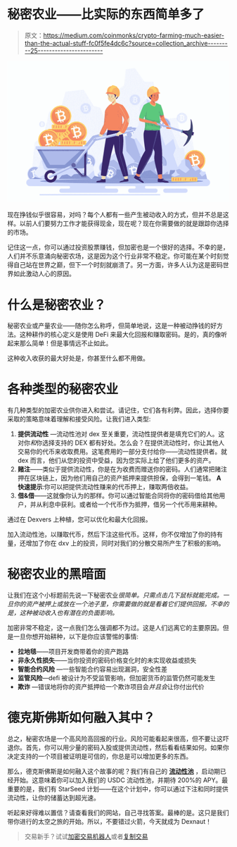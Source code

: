 # 秘密农业——比实际的东西简单多了

> 原文：<https://medium.com/coinmonks/crypto-farming-much-easier-than-the-actual-stuff-fc0f5fe4dc6c?source=collection_archive---------25----------------------->

![](img/463b092bf7f06ded7acaf6443d81fb7a.png)

现在挣钱似乎很容易，对吗？每个人都有一些产生被动收入的方式，但并不总是这样。以前人们要努力工作才能获得现金，现在呢？现在你需要做的就是跟踪你选择的市场。

记住这一点，你可以通过投资股票赚钱，但加密也是一个很好的选择。不幸的是，人们并不乐意涌向秘密农场，这是因为这个行业非常不稳定。你可能在某个时刻觉得自己站在世界之巅，但下一个时刻就崩溃了。另一方面，许多人认为这是密码世界如此激动人心的原因。

# 什么是秘密农业？

秘密农业或产量农业——随你怎么称呼，但简单地说，这是一种被动挣钱的好方法。这种耕作的核心定义是使用 DeFi 来最大化回报和赚取密码。是的，真的像听起来那么简单！但是事情远不止如此。

这种收入收获的最大好处是，你甚至什么都不用做。

# 各种类型的秘密农业

有几种类型的加密农业供你进入和尝试。请记住，它们各有利弊。因此，选择你要采取的策略意味着理解和接受风险。让我们进入类型:

1.  **提供流动性** —流动性池对 dex 至关重要，流动性提供者是填充它们的人。这对你*和*你选择支持的 DEX 都有好处。怎么会？在提供流动性时，你让其他人交易你的代币来收取费用。这笔费用的一部分支付给你——流动性提供者。就 dex 而言，他们从您的投资中受益，因为您实际上给了他们更多的资产。
2.  **赌注**——类似于提供流动性，你是在为收费而赠送你的密码。人们通常把赌注押在区块链上，因为他们用自己的资产抵押来提供担保，会得到一笔钱。 **A** **快速提示**:你可以把提供流动性赚来的代币押上，赚取两倍收益。
3.  **借&借**——这就像你认为的那样。你可以通过智能合同将你的密码借给其他用户，并从利息中获利。或者给一个代币作为抵押，借另一个代币用来耕种。

通过在 Dexvers 上种植，您可以优化和最大化回报。

加入流动性池，以赚取代币，然后下注这些代币。这样，你不仅增加了你的持有量，还增加了你在 dxv 上的投资，同时对我们的分散交易所产生了积极的影响。

# 秘密农业的黑暗面

让我们在这个小标题前先说一下秘密农业*很简单。只需点击几下鼠标就能完成。一旦你的资产被押上或放在一个池子里，你需要做的就是看着它们提供回报。不幸的是，这种被动收入也有潜在的负面影响。*

加密非常不稳定，这一点我们怎么强调都不为过。这是人们远离它的主要原因。但是一旦你想开始耕种，以下是你应该警惕的事情:

*   **拉地毯**——项目开发商带着你的资产跑路
*   **非永久性损失**——当你投资的密码价格变化时的未实现收益或损失
*   **智能合约风险** —一些智能合约容易出现漏洞，安全性差
*   **监管风险**—defi 被设计为不受监管影响，但加密货币的监管仍然可能发生
*   **欺诈** —错误地将你的资产抵押给一个欺诈项目会*并且会*让你付出代价

# 德克斯佛斯如何融入其中？

总之，秘密农场是一个高风险高回报的行业。风险可能看起来很高，但不要让这吓退你。首先，你可以用少量的密码入股或提供流动性，然后看看结果如何。如果你决定支持的一个项目被证明是可信的，你总是可以增加更多的东西。

那么，德克斯佛斯是如何融入这个故事的呢？我们有自己的 [**流动性池**](https://www.dexvers.com/liquidity-pools) ，启动期已经开始。这意味着你可以加入我们的 USDC 流动性池，并期待 200%的 APY。最重要的是，我们有 StarSeed 计划——在这个计划中，你可以通过下注和同时提供流动性，让你的储蓄达到超光速。

听起来好得难以置信？请查看我们的网站，自己寻找答案。最棒的是。这只是我们带你进行的太空之旅的开始。所以，不要错过火箭，今天就成为 Dexnaut！

> 交易新手？试试[加密交易机器人](/coinmonks/crypto-trading-bot-c2ffce8acb2a)或者[复制交易](/coinmonks/top-10-crypto-copy-trading-platforms-for-beginners-d0c37c7d698c)
